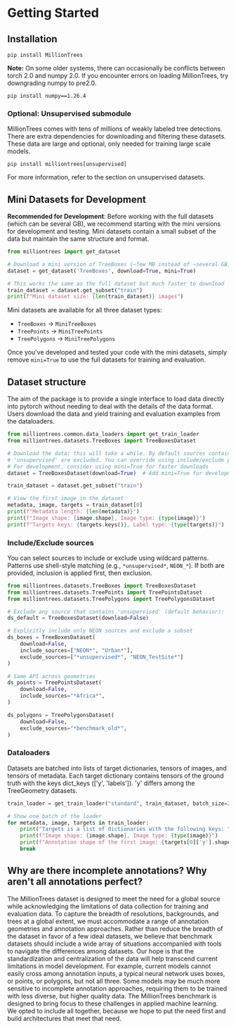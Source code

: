# Getting Started

## Installation

```
pip install MillionTrees
```

**Note:** On some older systems, there can occasionally be conflicts between torch 2.0 and numpy 2.0. If you encounter errors on loading MillionTrees, try downgrading numpy to pre2.0. 

```
pip install numpy==1.26.4
```

### Optional: Unsupervised submodule

MillionTrees comes with tens of millions of weakly labeled tree detections. There are extra dependencies for downloading and filtering these datasets. These data are large and optional, only needed for training large scale models.

```
pip install milliontrees[unsupervised]
```

For more information, refer to the section on unsupervised datasets.

## Mini Datasets for Development

**Recommended for Development**: Before working with the full datasets (which can be several GB), we recommend starting with the mini versions for development and testing. Mini datasets contain a small subset of the data but maintain the same structure and format.

```python
from milliontrees import get_dataset

# Download a mini version of TreeBoxes (~few MB instead of ~several GB)
dataset = get_dataset('TreeBoxes', download=True, mini=True)

# This works the same as the full dataset but much faster to download
train_dataset = dataset.get_subset("train")
print(f"Mini dataset size: {len(train_dataset)} images")
```

Mini datasets are available for all three dataset types:
- `TreeBoxes` → `MiniTreeBoxes` 
- `TreePoints` → `MiniTreePoints`
- `TreePolygons` → `MiniTreePolygons`

Once you've developed and tested your code with the mini datasets, simply remove `mini=True` to use the full datasets for training and evaluation.

##  Dataset structure

The aim of the package is to provide a single interface to load data directly into pytorch without needing to deal with the details of the data format. Users download the data and yield training and evaluation examples from the dataloaders.

```python
from milliontrees.common.data_loaders import get_train_loader
from milliontrees.datasets.TreeBoxes import TreeBoxesDataset

# Download the data; this will take a while. By default sources containing
# 'unsupervised' are excluded. You can override using include/exclude patterns.
# For development, consider using mini=True for faster downloads
dataset = TreeBoxesDataset(download=True)  # Add mini=True for development

train_dataset = dataset.get_subset("train")

# View the first image in the dataset
metadata, image, targets = train_dataset[0]
print(f"Metadata length: {len(metadata)}")
print(f"Image shape: {image.shape}, Image type: {type(image)}")
print(f"Targets keys: {targets.keys()}, Label type: {type(targets)}")
```

### Include/Exclude sources

You can select sources to include or exclude using wildcard patterns. Patterns use shell-style matching (e.g., `*unsupervised*`, `NEON_*`). If both are provided, inclusion is applied first, then exclusion.

```python
from milliontrees.datasets.TreeBoxes import TreeBoxesDataset
from milliontrees.datasets.TreePoints import TreePointsDataset
from milliontrees.datasets.TreePolygons import TreePolygonsDataset

# Exclude any source that contains 'unsupervised' (default behavior):
ds_default = TreeBoxesDataset(download=False)

# Explicitly include only NEON sources and exclude a subset
ds_boxes = TreeBoxesDataset(
    download=False,
    include_sources=["NEON*", "Urban*"],
    exclude_sources=["*unsupervised*", "NEON_TestSite*"]
)

# Same API across geometries
ds_points = TreePointsDataset(
    download=False,
    include_sources="*Africa*",
)

ds_polygons = TreePolygonsDataset(
    download=False,
    exclude_sources="*benchmark_old*",
)
```

### Dataloaders

Datasets are batched into lists of target dictionaries, tensors of images, and tensors of metadata.
Each target dictionary contains tensors of the ground truth with the keys dict_keys
(['y', 'labels']). 'y' differs among the TreeGeometry datasets.

```python
train_loader = get_train_loader("standard", train_dataset, batch_size=2)

# Show one batch of the loader
for metadata, image, targets in train_loader:
    print("Targets is a list of dictionaries with the following keys: ", targets[0].keys())
    print(f"Image shape: {image.shape}, Image type: {type(image)}")
    print(f"Annotation shape of the first image: {targets[0]['y'].shape}")
    break
```

## Why are there incomplete annotations? Why aren't all annotations perfect?

The MillionTrees dataset is designed to meet the need for a global source while acknowledging the limitations of data collection for training and evaluation data. To capture the breadth of resolutions, backgrounds, and trees at a global extent, we must accommodate a range of annotation geometries and annotation approaches. Rather than reduce the breadth of the dataset in favor of a few ideal datasets, we believe that benchmark datasets should include a wide array of situations accompanied with tools to navigate the differences among datasets. Our hope is that the standardization and centralization of the data will help transcend current limitations in model development. For example, current models cannot easily cross among annotation inputs, a typical neural network uses boxes, or points, or polygons, but not all three. Some models may be much more sensitive to incomplete annotation approaches, requiring them to be trained with less diverse, but higher quality data. The MillionTrees benchmark is designed to bring focus to these challenges in applied machine learning. We opted to include all together, because we hope to put the need first and build architectures that meet that need. 
